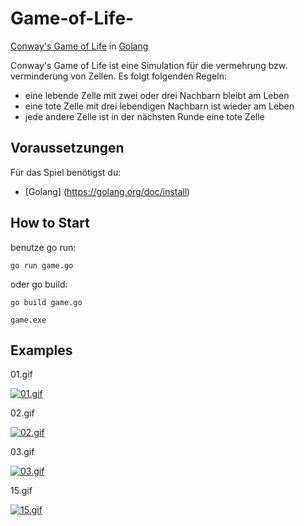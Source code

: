 # Game-of-Life-

[Conway's Game of Life](http://en.wikipedia.org/wiki/Conway's_Game_of_Life) 
in [Golang](http://en.wikipedia.org/wiki/Go_(programming_language))  

Conway's Game of Life ist eine Simulation für die vermehrung bzw. verminderung von Zellen.
Es folgt folgenden Regeln:
* eine lebende Zelle mit zwei oder drei Nachbarn bleibt am Leben
* eine tote Zelle mit drei lebendigen Nachbarn ist wieder am Leben
* jede andere Zelle ist in der nächsten Runde eine tote Zelle 

## Voraussetzungen 

Für das Spiel benötigst du: 
* [Golang] (https://golang.org/doc/install)


## How to Start 

benutze go run:

```
go run game.go
```
oder go build:

```
go build game.go

game.exe 
```


## Examples

01.gif

[![01.gif](http://simonwaldherr.github.io/cgolGo/output/01.gif)](https://github.com/SimonWaldherr/cgolGo/blob/master/structures/01.txt)  

02.gif

[![02.gif](http://simonwaldherr.github.io/cgolGo/output/02.gif)](https://github.com/SimonWaldherr/cgolGo/blob/master/structures/02.txt)  

03.gif

[![03.gif](http://simonwaldherr.github.io/cgolGo/output/03.gif)](https://github.com/SimonWaldherr/cgolGo/blob/master/structures/03.txt)  

15.gif

[![15.gif](http://simonwaldherr.github.io/cgolGo/output/15.gif)](https://github.com/SimonWaldherr/cgolGo/blob/master/structures/15.txt)  

